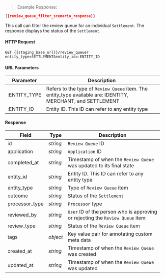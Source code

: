 > Example Response:

```json
{{review_queue_filter_scenario_response}}
```

This call can filter the review queue for an individual `Settlement`. The response displays the status of the `Settlement`.   

#### HTTP Request

`GET {{staging_base_url}}/review_queue?entity_type=SETTLEMENT&entity_id=:ENTITY_ID`

#### URL Parameters

Parameter | Description
----- | -----------------------
:ENTITY_TYPE | Refers to the type of `Review Queue` item. The entity_type available are: IDENTITY, MERCHANT, and SETTLEMENT
:ENTITY_ID | Entity ID. This ID can refer to any entity type



#### Response

Field | Type | Description
----- | ---- | -----------
id | *string* | `Review Queue` ID
application | *string* | `Application` ID
completed_at | *string* | Timestamp of when the `Review Queue` was updated to its final state
entity_id | *string* | Entity ID. This ID can refer to any entity type
entity_type | *string* | Type of `Review Queue` item
outcome | *string* | Status of the `Settlement`
processor_type | *string* | `Processor` type
reviewed_by | *string* | `User` ID of the person who is approving or rejecting the `Review Queue` item
review_type | *string* | Status of the `Review Queue` item
tags  | *object* | Key value pair for annotating custom meta data
created_at | *string* | Timestamp of when the `Review Queue` was created
updated_at | *string* | Timestamp of when the `Review Queue` was updated
